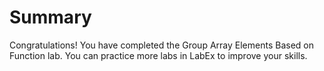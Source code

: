 # Summary

Congratulations! You have completed the Group Array Elements Based on Function lab. You can practice more labs in LabEx to improve your skills.
